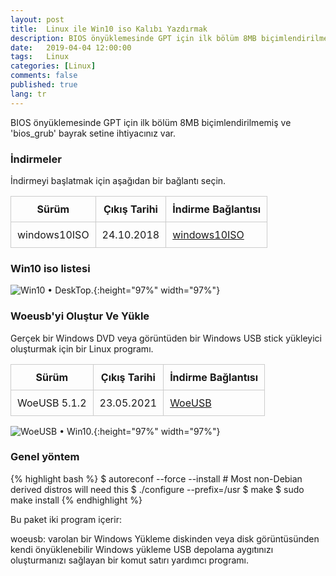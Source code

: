 ```yaml
---
layout: post
title:  Linux ile Win10 iso Kalıbı Yazdırmak
description: BIOS önyüklemesinde GPT için ilk bölüm 8MB biçimlendirilmemiş ve 'bios_grub' bayrak setine ihtiyacınız var
date:   2019-04-04 12:00:00
tags:   Linux
categories: [Linux]
comments: false
published: true
lang: tr
---
```




BIOS önyüklemesinde GPT için ilk bölüm 8MB biçimlendirilmemiş ve 'bios_grub' bayrak setine ihtiyacınız var.


### İndirmeler

İndirmeyi başlatmak için aşağıdan bir bağlantı seçin. 


| Sürüm                  |  Çıkış Tarihi |  İndirme Bağlantısı |
|------------------------|---------------|---------------------|
| windows10ISO         |  24.10.2018   |  [windows10ISO](https://www.microsoft.com/TR-TR/software-download/windows10ISO)|




### Win10 iso listesi


![Win10 &bull; DeskTop.](/images/usbwriter/woeusb.png "Win10 &bull; DeskTop."){:height="97%" width="97%"}


### Woeusb'yi Oluştur Ve Yükle

Gerçek bir Windows DVD veya görüntüden bir Windows USB stick yükleyici oluşturmak için bir Linux programı.


| Sürüm                  |  Çıkış Tarihi |  İndirme Bağlantısı |
|------------------------|---------------|---------------------|
| WoeUSB 5.1.2           |  23.05.2021   |  [WoeUSB](https://github.com/WoeUSB/WoeUSB)|




![WoeUSB &bull; Win10.](https://raw.githubusercontent.com/WoeUSB/WoeUSB-ng/master/.github/woeusb-logo.png){:height="97%" width="97%"}


### Genel yöntem

{% highlight bash %}
$ autoreconf --force --install # Most non-Debian derived distros will need this
$ ./configure --prefix=/usr
$ make
$ sudo make install
{% endhighlight %}


Bu paket iki program içerir:

woeusb: varolan bir Windows Yükleme diskinden veya disk görüntüsünden kendi önyüklenebilir Windows yükleme USB depolama aygıtınızı oluşturmanızı sağlayan bir komut satırı yardımcı programı.


<html>
        <title>Table Example</title>
        <style>
            table {
                border-collapse: collapse;
                width: 100%;
            }
            th, td {
                border: 1px solid #ccc;
                padding: 10px;
            }
            table.alt tr:nth-child(even) {
                background-color: #eee;
            }
            table.alt tr:nth-child(odd) {
                background-color: #fff;
            }            
        </style>
 </html> 


<!--https://snipcart.com/
https://github.com/CloudCannon/fur-jekyll-template
https://jekyll-themes.com/free/-->
